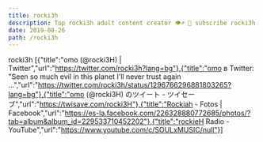 ```yaml
---
title: rocki3h
description: Top rocki3h adult content creator 👁♐️ 👑 subscribe rocki3h to my porn site below IG rocki3h
date: 2019-08-26
path: /rocki3h
---
```


rocki3h
[{"title":"omo (@rocki3H) | Twitter","url":"https://twitter.com/rocki3h?lang=bg"},{"title":"omo в Twitter: \"Seen so much evil in this planet I'll never trust again ...","url":"https://twitter.com/rocki3h/status/1296766296881803265?lang=bg"},{"title":"omo (@rocki3H) のツイート - ツイセーブ","url":"https://twisave.com/rocki3H"},{"title":"Rockiah - Fotos | Facebook","url":"https://es-la.facebook.com/226328880772685/photos/?tab=album&album_id=229533710452202"},{"title":"rockieH Radio - YouTube","url":"https://www.youtube.com/c/SOULxMUSIC/null"}]


